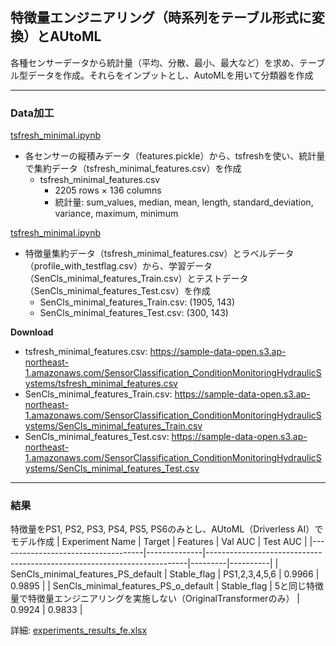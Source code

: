 ## 特徴量エンジニアリング（時系列をテーブル形式に変換）とAUtoML
各種センサーデータから統計量（平均、分散、最小、最大など）を求め、テーブル型データを作成。それらをインプットとし、AutoMLを用いて分類器を作成

***
### Data加工
[tsfresh_minimal.ipynb](./tsfresh_minimal.ipynb)
- 各センサーの縦積みデータ（features.pickle）から、tsfreshを使い、統計量で集約データ（tsfresh_minimal_features.csv）を作成
    - tsfresh_minimal_features.csv
        - 2205 rows × 136 columns
        - 統計量:  sum_values, median, mean, length, standard_deviation, variance, maximum, minimum

[tsfresh_minimal.ipynb](./tsfresh_minimal.ipynb)
- 特徴量集約データ（tsfresh_minimal_features.csv）とラベルデータ（profile_with_testflag.csv）から、学習データ（SenCls_minimal_features_Train.csv）とテストデータ（SenCls_minimal_features_Test.csv）を作成
    - SenCls_minimal_features_Train.csv: (1905, 143)
    - SenCls_minimal_features_Test.csv: (300, 143)

**Download**
- tsfresh_minimal_features.csv: https://sample-data-open.s3.ap-northeast-1.amazonaws.com/SensorClassification_ConditionMonitoringHydraulicSystems/tsfresh_minimal_features.csv
- SenCls_minimal_features_Train.csv: https://sample-data-open.s3.ap-northeast-1.amazonaws.com/SensorClassification_ConditionMonitoringHydraulicSystems/SenCls_minimal_features_Train.csv
- SenCls_minimal_features_Test.csv: https://sample-data-open.s3.ap-northeast-1.amazonaws.com/SensorClassification_ConditionMonitoringHydraulicSystems/SenCls_minimal_features_Test.csv

***
### 結果

特徴量をPS1, PS2, PS3, PS4, PS5, PS6のみとし、AUtoML（Driverless AI）でモデル作成
| Experiment Name                    | Target       | Features                                                                | Val AUC | Test AUC |
|------------------------------------|--------------|-------------------------------------------------------------------------|---------|----------|
| SenCls_minimal_features_PS_default | Stable_flag  | PS1,2,3,4,5,6                                                           | 0.9966  | 0.9895   |
| SenCls_minimal_features_PS_o_default | Stable_flag | 5と同じ特徴量で特徴量エンジニアリングを実施しない（OriginalTransformerのみ） | 0.9924  | 0.9833   |

詳細: [experiments_results_fe.xlsx](./experiments_results_fe.xlsx)

